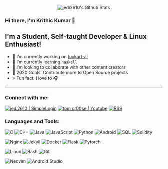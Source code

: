 <p align="center">
  <img alt="jedi2610's Github Stats" src="https://github-readme-stats.vercel.app/api?username=jedi2610&show_icons=true&include_all_commits=true&hide_border=true&theme=dark" />
</p>

### Hi there, I'm Krithic Kumar 👋

## I'm a Student, Self-taught Developer & Linux Enthusiast!

- 🔭 I’m currently working on [tuxkart-ai][currentProject]
- 🌱 I’m currently learning `haskell`
- 👯 I’m looking to collaborate with other content creators
- 🥅 2020 Goals: Contribute more to Open Source projects
- ⚡ Fun fact: I love to 🎧

---

### Connect with me:

[![jedi2610 | SimpleLogin](https://img.shields.io/badge/ProtonMail-8B89CC?style=for-the-badge&logo=protonmail&logoColor=white)][mail]
[![tom cr00se | Youtube](https://img.shields.io/badge/YouTube-FF0000?style=for-the-badge&logo=youtube&logoColor=white)][youtube]
[![RSS](https://img.shields.io/badge/RSS-FFA500?style=for-the-badge&logo=rss&logoColor=white)][rss]
<br />

### Languages and Tools:

![C](https://img.shields.io/badge/C-00599C?style=for-the-badge&logo=c&logoColor=white)
![C++](https://img.shields.io/badge/C%2B%2B-00599C?style=for-the-badge&logo=c%2B%2B&logoColor=white)
![Java](https://img.shields.io/badge/Java-ED8B00?style=for-the-badge&logo=java&logoColor=white)
![JavaScript](https://img.shields.io/badge/JavaScript-323330?style=for-the-badge&logo=javascript&logoColor=F7DF1E)
![Python](https://img.shields.io/badge/Python-FFD43B?style=for-the-badge&logo=python&logoColor=darkgreen)
![Android](https://img.shields.io/badge/Android-3DDC84?style=for-the-badge&logo=android&logoColor=white)
![SQL](https://img.shields.io/badge/MySQL-00000F?style=for-the-badge&logo=mysql&logoColor=white)
![Solidity](https://img.shields.io/badge/Solidity-e6e6e6?style=for-the-badge&logo=solidity&logoColor=black)

![Nginx](https://img.shields.io/badge/Nginx-009639?style=for-the-badge&logo=nginx&logoColor=white)
![Jekyll](https://img.shields.io/badge/Jekyll-CC0000?style=for-the-badge&logo=Jekyll&logoColor=white)
![Docker](https://img.shields.io/badge/Docker-2CA5E0?style=for-the-badge&logo=docker&logoColor=white)
![Flask](https://img.shields.io/badge/Flask-000000?style=for-the-badge&logo=flask&logoColor=white)
![Pytorch](https://img.shields.io/badge/PyTorch-EE4C2C?style=for-the-badge&logo=PyTorch&logoColor=white)

![Linux](https://img.shields.io/badge/Linux-FCC624?style=for-the-badge&logo=linux&logoColor=black)
![Bash](https://img.shields.io/badge/Shell_Script-121011?style=for-the-badge&logo=gnu-bash&logoColor=white)
![Git](https://img.shields.io/badge/-Git-black?style=flat-square&logo=git)

![Neovim](https://img.shields.io/badge/VIM-%2311AB00.svg?&style=for-the-badge&logo=vim&logoColor=white)
![Android Studio](https://img.shields.io/badge/Android_Studio-3DDC84?style=for-the-badge&logo=android-studio&logoColor=white)

<br />
<br />

[currentProject]: https://www.github.com/jedi2610/tuxkart-ai
[mail]: mailto:github.nucleate@slmail.me
[youtube]: https://www.youtube.com/channel/UCS6soGWcxCdxafDLap_9Btg
[rss]: https://jedi2610.github.io/atom.xml
